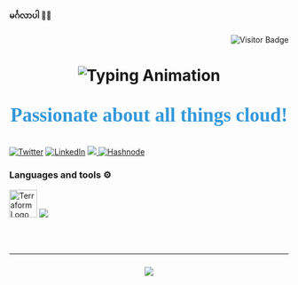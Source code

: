 #### မင်္ဂလာပါ 👨‍🚀


<p align="right">
  <img src="https://visitor-badge.laobi.icu/badge?page_id=aungkohtat.aungkohtat" alt="Visitor Badge" />
</p>

<h1 align="center">
  <img src="https://readme-typing-svg.herokuapp.com/?font=Righteous&size=35&center=true&vCenter=true&width=500&height=70&duration=4000&lines=Hi+There!+👋;+I'm+AungKoHtet☁️!;" alt="Typing Animation" />
</h1>


<p align="center" style="font-family: 'Righteous'; font-size: 35px; font-weight: bold; color: #3498db;">
  Passionate about all things cloud!
</p>





[![Twitter](https://img.shields.io/badge/Twitter-%231DA1F2.svg?style=for-the-badge&logo=Twitter&logoColor=white)](https://twitter.com/aungkohtet_)
[![LinkedIn](https://img.shields.io/badge/linkedin-%230077B5.svg?style=for-the-badge&logo=linkedin&logoColor=white)](https://linkedin.com/in/aungkohtat)
<a href="mailto:aungkohtet.info@gmail.com">
    <img src="https://img.shields.io/badge/Gmail-333333?style=for-the-badge&logo=gmail&logoColor=red" />
  </a>
[![Hashnode](https://img.shields.io/badge/Hashnode-2962FF?style=for-the-badge&logo=hashnode&logoColor=white)](https://hashnode.com/@aungkohtet)
### Languages and tools ⚙️
<!-- For more icons please follow  https://github.com/MikeCodesDotNET/ColoredBadges -->
<p>
 <img src="https://user-images.githubusercontent.com/25181517/183345121-36788a6e-5462-424a-be67-af1ebeda79a2.png" alt="Terraform Logo" width="50" height="50"/> 
<align="left">
  <a href="https://skillicons.dev">
    <img src="https://skillicons.dev/icons?i=git,aws,ansible,kubernetes,docker,bash" />
  </a>
</p>

<br/><br/>
<hr/>

<h3 align="center">
    <img src="https://readme-typing-svg.herokuapp.com/?font=Righteous&size=25&center=true&vCenter=true&width=500&height=70&duration=4000&lines=Thanks+for+visiting!+✌️;+Shoot+me+a+message+on+Linkedin!;I'm+always+down+to+collab+:)">
</h3>

<br/>


<!--
**aungkohtat/aungkohtat** is a ✨ _special_ ✨ repository because its `README.md` (this file) appears on your GitHub profile.

Here are some ideas to get you started:

- 🔭 I’m currently working on ...
- 🌱 I’m currently learning ...
- 👯 I’m looking to collaborate on ...
- 🤔 I’m looking for help with ...
- 💬 Ask me about ...
- 📫 How to reach me: ...
- 😄 Pronouns: ...
- ⚡ Fun fact: ...
-->
